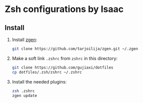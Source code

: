 Zsh configurations by Isaac
=====

## Install

1. Install [zgen](https://github.com/tarjoilija/zgen):

   ``` sh
   git clone https://github.com/tarjoilija/zgen.git ~/.zgen
   ```

2. Make a soft link `.zshrc` from `zshrc` in this directory:

   ``` sh
   git clone https://github.com/gujiaxi/dotfiles
   cp dotfiles/.zsh/zshrc ~/.zshrc
   ```

2. Install the needed plugins:

   ``` sh
   zsh .zshrc
   zgen update
   ```
